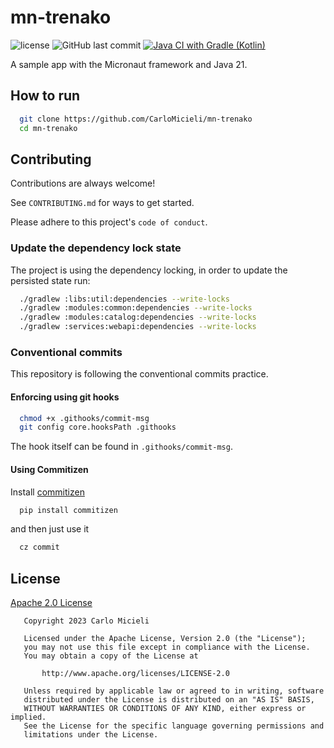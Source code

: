 # mn-trenako

![license](https://img.shields.io/github/license/CarloMicieli/mn-trenako)
![GitHub last commit](https://img.shields.io/github/last-commit/CarloMicieli/mn-trenako)
[![Java CI with Gradle (Kotlin)](https://github.com/CarloMicieli/mn-trenako/actions/workflows/ci.yaml/badge.svg)](https://github.com/CarloMicieli/mn-trenako/actions/workflows/ci.yaml)

A sample app with the Micronaut framework and Java 21.

## How to run

```bash
  git clone https://github.com/CarloMicieli/mn-trenako
  cd mn-trenako
```

## Contributing

Contributions are always welcome!

See `CONTRIBUTING.md` for ways to get started.

Please adhere to this project's `code of conduct`.

### Update the dependency lock state

The project is using the dependency locking, in order to update the persisted state run:

```bash
  ./gradlew :libs:util:dependencies --write-locks
  ./gradlew :modules:common:dependencies --write-locks
  ./gradlew :modules:catalog:dependencies --write-locks
  ./gradlew :services:webapi:dependencies --write-locks
```

### Conventional commits

This repository is following the conventional commits practice.

#### Enforcing using git hooks

```bash
  chmod +x .githooks/commit-msg
  git config core.hooksPath .githooks
```

The hook itself can be found in `.githooks/commit-msg`.

#### Using Commitizen

Install [commitizen](https://github.com/commitizen-tools/commitizen)

```bash
  pip install commitizen
```

and then just use it

```bash
  cz commit
```

## License

[Apache 2.0 License](https://choosealicense.com/licenses/apache-2.0/)

```
   Copyright 2023 Carlo Micieli

   Licensed under the Apache License, Version 2.0 (the "License");
   you may not use this file except in compliance with the License.
   You may obtain a copy of the License at

       http://www.apache.org/licenses/LICENSE-2.0

   Unless required by applicable law or agreed to in writing, software
   distributed under the License is distributed on an "AS IS" BASIS,
   WITHOUT WARRANTIES OR CONDITIONS OF ANY KIND, either express or implied.
   See the License for the specific language governing permissions and
   limitations under the License.
```

